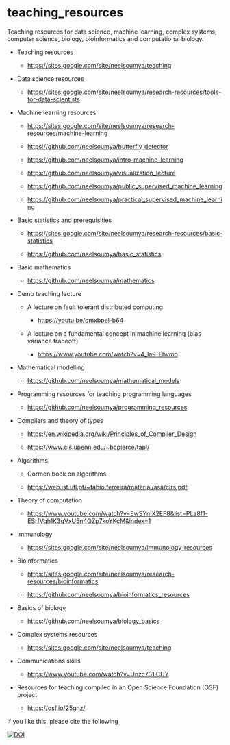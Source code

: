 # teaching_resources


Teaching resources for data science, machine learning, complex systems, computer science, biology, bioinformatics and computational biology. 



* Teaching resources

    * https://sites.google.com/site/neelsoumya/teaching
    
* Data science resources

    * https://sites.google.com/site/neelsoumya/research-resources/tools-for-data-scientists
    
    
* Machine learning resources

    * https://sites.google.com/site/neelsoumya/research-resources/machine-learning
    
    * https://github.com/neelsoumya/butterfly_detector
    
    * https://github.com/neelsoumya/intro-machine-learning

    * https://github.com/neelsoumya/visualization_lecture
 
    * https://github.com/neelsoumya/public_supervised_machine_learning
 
    * https://github.com/neelsoumya/practical_supervised_machine_learning

    
   
* Basic statistics and prerequisities

    * https://sites.google.com/site/neelsoumya/research-resources/basic-statistics
    
    * https://github.com/neelsoumya/basic_statistics

* Basic mathematics

    * https://github.com/neelsoumya/mathematics

* Demo teaching lecture

    * A lecture on fault tolerant distributed computing
    
      * https://youtu.be/omxbpel-b64
      
    * A lecture on a fundamental concept in machine learning (bias variance tradeoff)
    
      * https://www.youtube.com/watch?v=4_la9-Ehvmo 


* Mathematical modelling

    * https://github.com/neelsoumya/mathematical_models
    

* Programming resources for teaching programming languages

    * https://github.com/neelsoumya/programming_resources


* Compilers and theory of types

    * https://en.wikipedia.org/wiki/Principles_of_Compiler_Design

    * https://www.cis.upenn.edu/~bcpierce/tapl/


* Algorithms

    * Cormen book on algorithms

    * https://web.ist.utl.pt/~fabio.ferreira/material/asa/clrs.pdf


* Theory of computation

    * https://www.youtube.com/watch?v=EwSYnIX2EF8&list=PLa8f1-ESrfVqh1K3qVxU5n4QZp7koYKcM&index=1


* Immunology

    * https://sites.google.com/site/neelsoumya/immunology-resources
    
* Bioinformatics

    * https://sites.google.com/site/neelsoumya/research-resources/bioinformatics

    * https://github.com/neelsoumya/bioinformatics_resources 


* Basics of biology

    * https://github.com/neelsoumya/biology_basics
    
* Complex systems resources

    * https://sites.google.com/site/neelsoumya/teaching

* Communications skills

    * https://www.youtube.com/watch?v=Unzc731iCUY

* Resources for teaching compiled in an Open Science Foundation (OSF) project

    * https://osf.io/25gnz/  
    
    
If you like this, please cite the following



[![DOI](https://zenodo.org/badge/DOI/10.5281/zenodo.4744564.svg)](https://doi.org/10.5281/zenodo.4744564)


   
